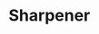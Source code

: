 # Sharpener

<!-- By mistake you have added thw wrong email id.  -->

<!-- Lets edit and fix it. -->


